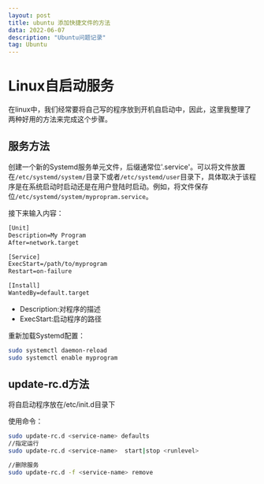 ```yaml
---
layout: post
title: ubuntu 添加快捷文件的方法
data: 2022-06-07
description: "Ubuntu问题记录"
tag: Ubuntu
---
```


# Linux自启动服务

在linux中，我们经常要将自己写的程序放到开机自启动中，因此，这里我整理了两种好用的方法来完成这个步骤。



## 服务方法

创建一个新的Systemd服务单元文件，后缀通常位'.service'。可以将文件放置在`/etc/systemd/system/`目录下或者`/etc/systemd/user`目录下，具体取决于该程序是在系统启动时启动还是在用户登陆时启动。例如，将文件保存位`/etc/systemd/system/mypropram.service`。

接下来输入内容：

```txt
[Unit]
Description=My Program
After=network.target

[Service]
ExecStart=/path/to/myprogram
Restart=on-failure

[Install]
WantedBy=default.target
```

- Description:对程序的描述
- ExecStart:启动程序的路径

重新加载Systemd配置：

```sh 
sudo systemctl daemon-reload
sudo systemctl enable myprogram
```



## update-rc.d方法

将自启动程序放在/etc/init.d目录下

使用命令：

```sh
sudo update-rc.d <service-name> defaults
//指定运行
sudo update-rc.d <service-name>  start|stop <runlevel>

//删除服务
sudo update-rc.d -f <service-name> remove
```


